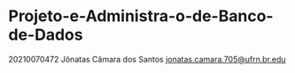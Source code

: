 # Projeto-e-Administra-o-de-Banco-de-Dados
20210070472
Jônatas Câmara dos Santos
jonatas.camara.705@ufrn.br.edu
